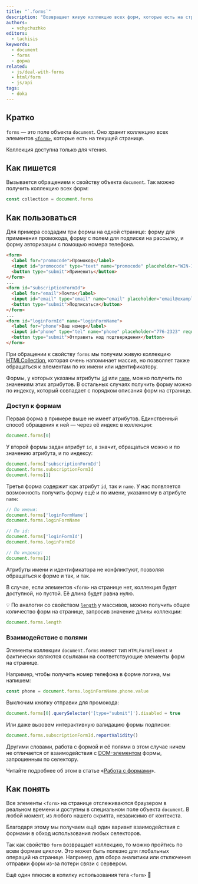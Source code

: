 ```yaml
---
title: "`.forms`"
description: "Возвращает живую коллекцию всех форм, которые есть на странице."
authors:
  - vchychuzhko
editors:
  - tachisis
keywords:
  - document
  - forms
  - форма
related:
  - js/deal-with-forms
  - html/form
  - js/api
tags:
  - doka
---
```


## Кратко

`forms` — это поле объекта `document`. Оно хранит коллекцию всех элементов [`<form>`](/html/form/), которые есть на текущей странице.

Коллекция доступна только для чтения.

## Как пишется

Вызывается обращением к свойству объекта `document`. Так можно получить коллекцию всех форм:

```js
const collection = document.forms
```

## Как пользоваться

Для примера создадим три формы на одной странице: форму для применения промокода, форму с полем для подписки на рассылку, и форму авторизации с помощью номера телефона.

```html
<form>
  <label for="promocode">Промокод</label>
  <input id="promocode" type="text" name="promocode" placeholder="WIN-1234" required>
  <button type="submit">Применить</button>
</form>
...
<form id="subscriptionFormId">
  <label for="email">Почта</label>
  <input id="email" type="email" name="email" placeholder="email@example.com" required>
  <button type="submit">Подписаться</button>
</form>
...
<form id="loginFormId" name="loginFormName">
  <label for="phone">Ваш номер</label>
  <input id="phone" type="tel" name="phone" placeholder="776-2323" required>
  <button type="submit">Отправить код подтверждения</button>
</form>
```

При обращении к свойству `forms` мы получим живую коллекцию [HTMLCollection](/js/htmlcollection-and-nodelist/), которая очень напоминает массив, но позволяет также обращаться к элементам по их имени или идентификатору.

Формы, у которых указаны атрибуты [`id`](/html/global-attrs/#id) или [`name`](/html/input/#prochie-atributy), можно получить по значениям этих атрибутов. В остальных случаях получить форму можно по индексу, который совпадает с порядком описания форм на странице.

### Доступ к формам

Первая форма в примере выше не имеет атрибутов. Единственный способ обращения к ней — через её индекс в коллекции:

```js
document.forms[0]
```

У второй формы задан атрибут `id`, а значит, обращаться можно и по значению атрибута, и по индексу:

```js
document.forms['subscriptionFormId']
document.forms.subscriptionFormId
document.forms[1]
```

Третья форма содержит как атрибут `id`, так и `name`. У нас появляется возможность получить форму ещё и по имени, указанному в атрибуте `name`:

```js
// По имени:
document.forms['loginFormName']
document.forms.loginFormName

// По id:
document.forms['loginFormId']
document.forms.loginFormId

// По индексу:
document.forms[2]
```

Атрибуты имени и идентификатора не конфликтуют, позволяя обращаться к форме и так, и так.

В случае, если элементов `<form>` на странице нет, коллекция будет доступной, но пустой. Её длина будет равна нулю.

<aside>

💡 По аналогии со свойством [`length`](/js/array-length/) у массивов, можно получить общее количество форм на странице, запросив значение длины коллекции:

```js
document.forms.length
```

</aside>

### Взаимодействие с полями

Элементы коллекции `document.forms` имеют тип `HTMLFormElement` и фактически являются ссылками на соответствующие элементы форм на странице.

Например, чтобы получить номер телефона в форме логина, мы напишем:

```js
const phone = document.forms.loginFormName.phone.value
```

Выключим кнопку отправки для промокода:

```js
document.forms[0].querySelector('[type="submit"]').disabled = true
```

Или даже вызовем интерактивную валидацию формы подписки:

```js
document.forms.subscriptionFormId.reportValidity()
```

Другими словами, работа с формой и её полями в этом случае ничем не отличается от взаимодействия с [DOM-элементом](/js/element/) формы, запрошенным по селектору.

Читайте подробнее об этом в статье «[Работа с формами](/js/deal-with-forms/#sobiraem-dannye-iz-formy)».

## Как понять

Все элементы `<form>` на странице отслеживаются браузером в реальном времени и доступны в специальном поле объекта `document`. В любой момент, из любого нашего скрипта, независимо от контекста.

Благодаря этому мы получаем ещё один вариант взаимодействия с формами в обход использования любых селекторов.

Так как свойство `form` возвращает коллекцию, то можно пройтись по всем формам циклом. Это может быть полезно для глобальных операций на странице. Например, для сбора аналитики или отключения отправки форм из-за потери связи с сервером.

Ещё один плюсик в копилку использования тега `<form>` 🙂
